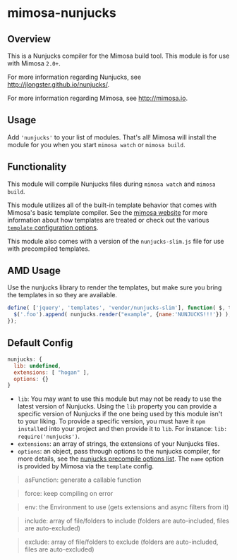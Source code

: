 mimosa-nunjucks
===========

## Overview

This is a Nunjucks compiler for the Mimosa build tool. This module is for use with Mimosa `2.0+`.

For more information regarding Nunjucks, see http://jlongster.github.io/nunjucks/.

For more information regarding Mimosa, see http://mimosa.io.

## Usage

Add `'nunjucks'` to your list of modules.  That's all!  Mimosa will install the module for you when you start `mimosa watch` or `mimosa build`.

## Functionality

This module will compile Nunjucks files during `mimosa watch` and `mimosa build`.

This module utilizes all of the built-in template behavior that comes with Mimosa's basic template compiler.  See the [mimosa website](http://mimosa.io/compilers.html#mt) for more information about how templates are treated or check out the various [`template` configuration options](http://mimosa.io/configuration.html#templates).

This module also comes with a version of the `nunjucks-slim.js` file for use with precompiled templates.

## AMD Usage

Use the nunjucks library to render the templates, but make sure you bring the templates in so they are available.

```javascript
define( ['jquery', 'templates', 'vendor/nunjucks-slim'], function( $, templates, nunjucks ) {
  $('.foo').append( nunjucks.render("example", {name:'NUNJUCKS!!!'}) );
});
```

## Default Config

```javascript
nunjucks: {
  lib: undefined,
  extensions: [ "hogan" ],
  options: {}
}
```

* `lib`: You may want to use this module but may not be ready to use the latest version of Nunjucks. Using the `lib` property you can provide a specific version of Nunjucks if the one being used by this module isn't to your liking. To provide a specific version, you must have it `npm install`ed into your project and then provide it to `lib`. For instance: `lib: require('nunjucks')`.
* `extensions`: an array of strings, the extensions of your Nunjucks files.
* `options`: an object, pass through options to the nunjucks compiler, for more details, see the [nunjucks precompile options list](http://jlongster.github.io/nunjucks/api.html#precompiling). The `name` option is provided by Mimosa via the `template` config.


> asFunction: generate a callable function

> force: keep compiling on error

> env: the Environment to use (gets extensions and async filters from it)

> include: array of file/folders to include (folders are auto-included, files are auto-excluded)

> exclude: array of file/folders to exclude (folders are auto-included, files are auto-excluded)



